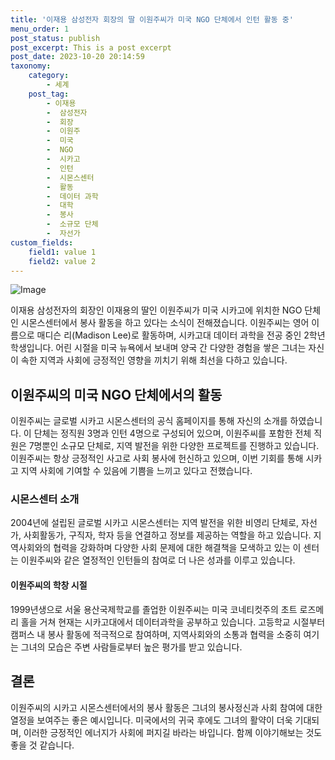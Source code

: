 ```yaml
---
title: '이재용 삼성전자 회장의 딸 이원주씨가 미국 NGO 단체에서 인턴 활동 중'
menu_order: 1
post_status: publish
post_excerpt: This is a post excerpt
post_date: 2023-10-20 20:14:59
taxonomy:
    category:
        - 세계
    post_tag:
        - 이재용
        -  삼성전자
        -  회장
        -  이원주
        -  미국
        -  NGO
        -  시카고
        -  인턴
        -  시몬스센터
        -  활동
        -  데이터 과학
        -  대학
        -  봉사
        -  소규모 단체
        -  자선가
custom_fields:
    field1: value 1
    field2: value 2
---
```


![Image](https://imgnews.pstatic.net/image/009/2024/02/07/0005255928_001_20240207140503390.jpg?type=w647)


이재용 삼성전자의 회장인 이재용의 딸인 이원주씨가 미국 시카고에 위치한 NGO 단체인 시몬스센터에서 봉사 활동을 하고 있다는 소식이 전해졌습니다. 이원주씨는 영어 이름으로 매디슨 리(Madison Lee)로 활동하며, 시카고대 데이터 과학을 전공 중인 2학년 학생입니다. 어린 시절을 미국 뉴욕에서 보내며 양국 간 다양한 경험을 쌓은 그녀는 자신이 속한 지역과 사회에 긍정적인 영향을 끼치기 위해 최선을 다하고 있습니다.

## 이원주씨의 미국 NGO 단체에서의 활동
이원주씨는 글로벌 시카고 시몬스센터의 공식 홈페이지를 통해 자신의 소개를 하였습니다. 이 단체는 정직원 3명과 인턴 4명으로 구성되어 있으며, 이원주씨를 포함한 전체 직원은 7명뿐인 소규모 단체로, 지역 발전을 위한 다양한 프로젝트를 진행하고 있습니다. 이원주씨는 항상 긍정적인 사고로 사회 봉사에 헌신하고 있으며, 이번 기회를 통해 시카고 지역 사회에 기여할 수 있음에 기쁨을 느끼고 있다고 전했습니다.

### 시몬스센터 소개
2004년에 설립된 글로벌 시카고 시몬스센터는 지역 발전을 위한 비영리 단체로, 자선가, 사회활동가, 구직자, 학자 등을 연결하고 정보를 제공하는 역할을 하고 있습니다. 지역사회와의 협력을 강화하며 다양한 사회 문제에 대한 해결책을 모색하고 있는 이 센터는 이원주씨와 같은 열정적인 인턴들의 참여로 더 나은 성과를 이루고 있습니다.

#### 이원주씨의 학창 시절
1999년생으로 서울 용산국제학교를 졸업한 이원주씨는 미국 코네티컷주의 초트 로즈메리 홀을 거쳐 현재는 시카고대에서 데이터과학을 공부하고 있습니다. 고등학교 시절부터 캠퍼스 내 봉사 활동에 적극적으로 참여하며, 지역사회와의 소통과 협력을 소중히 여기는 그녀의 모습은 주변 사람들로부터 높은 평가를 받고 있습니다.

## 결론
이원주씨의 시카고 시몬스센터에서의 봉사 활동은 그녀의 봉사정신과 사회 참여에 대한 열정을 보여주는 좋은 예시입니다. 미국에서의 귀국 후에도 그녀의 활약이 더욱 기대되며, 이러한 긍정적인 에너지가 사회에 퍼지길 바라는 바입니다. 함께 이야기해보는 것도 좋을 것 같습니다.
